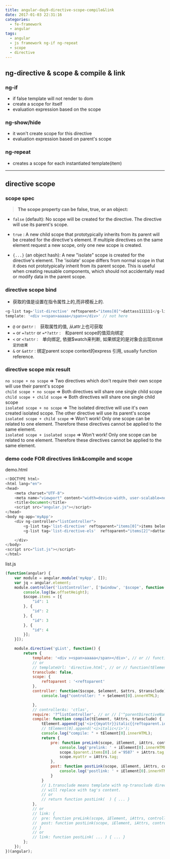 ```yaml
---
title: angular-day9-directive-scope-compile&link
date: 2017-01-03 22:31:16
categories:
  - fe-framework 
  - angular
tags:
  - angular
  - js framework ng-if ng-repeat 
  - scope 
  - directive
---
```


## ng-directive & scope & compile & link
### ng-if
- if false template will not render to dom
- create a scope for itself
- evaluation expression based on the scope

### ng-show/hide
- it won't create scope for this directive
- evaluation expression based on parent's scope
<!--more-->
### ng-repeat
- creates a scope for each instantiated template(item)

---
## directive scope 
### scope spec 

> __The scope property can be false, true, or an object:__

* `false` (default): No scope will be created for the directive. The directive will use its parent's scope.

* `true` : A new child scope that prototypically inherits from its parent will be created for the directive's element. 
If multiple directives on the same element request a new scope, only one new scope is created.

* `{...}` (an object hash): A new "isolate" scope is created for the directive's element. 
The 'isolate' scope differs from normal scope in that it does not prototypically inherit from its parent scope. 
This is useful when creating reusable components, which should not accidentally read or modify data in the parent scope.

### directive scope bind
- 获取的值是设置在指令属性上的,而非模板上的.

 ```js
 <g-list tag='list-directive' reftoparent="items[0]">dattass111111</g-list> // here 
 template: '<div ><span>aaaaa</span></div>' // not here
 ```

* `@` or `@attr` :　获取属性的值, 从attr上也可获取
* `=` or `=?attr` or `=*?attr` :　和parent scope的值双向绑定
* `<` or `<?attr` :　单向绑定, 依据$watch来判断, 如果绑定的是对象会出现`双向绑定的结果`
* `&` or `&attr` : 绑定parent scope context的express 引用, usually function reference.

### directive scope mix result
`no scope + no scope`  => Two directives which don't require their own scope will use their parent's scope  
`child scope + no scope`  => Both directives will share one single child scope  
`child scope + child scope`  => Both directives will share one single child scope  
`isolated scope + no scope`  => The isolated directive will use it's own created isolated scope. The other directive will use its parent's scope  
`isolated scope + child scope`  => Won't work! Only one scope can be related to one element. Therefore these directives cannot be applied to the same element.  
`isolated scope + isolated scope`  => Won't work! Only one scope can be related to one element. Therefore these directives cannot be applied to the same element.  

### demo code FOR directives link&compile and scope
demo.html

```js
<!DOCTYPE html>
<html lang="en">
<head>
	<meta charset="UTF-8">
	<meta name="viewport" content="width=device-width, user-scalable=no, initial-scale=1.0, maximum-scale=1.0, minimum-scale=1.0">
	<title>Document</title>
	<script src="angular.js"></script>
</head>
<body ng-app='myApp'>
	<div ng-controller="listController">
		<g-list tag='list-directive' reftoparent="items[0]">items belong outter controller</g-list>
		<g-list tag='list-directive-els'  reftoparent="items[2]">dattass222222</g-list>

	</div>
</body>
<script src="list.js"></script>
</html>
```

list.js

```js
(function(angular) {
	var module = angular.module('myApp', []);
	var jq = angular.element;
	module.controller('listController', ['$window', '$scope', function($w, $scope) {
		console.log($w.offsetHeight);
		$scope.items = [{
			"id": 1
		}, {
			"id": 2
		}, {
			"id": 3
		}, {
			"id": 4
		}];
	}]);

	module.directive('gList', function() {
		return {
			template: '<div ><span>aaaaa</span></div>', // or // function(tElement, tAttrs) { ... },
			// or
			// templateUrl: 'directive.html', // or // function(tElement, tAttrs) { ... },
			transclude: false, 
			scope: {
				reftoparent : '<reftoparent'
			},
			controller: function($scope, $element, $attrs, $transclude) { 
				console.log("controller: " + $element[0].innerHTML);

			},
			// controllerAs: 'ctlas',
			require: '?^listController', // or // ['^parentDirectiveName', '?optionalDirectiveName', '?^optionalParent'],
			compile: function compile(tElement, tAttrs, transclude) {
				tElement.append(jq('<i>{{myattr}}italic{{reftoparent.id}}</i>').append(tElement.contents()));
				// tElement[0].append('<i>italic</i>');
				console.log("compile: " + tElement[0].innerHTML);
				return {
					pre: function preLink(scope, iElement, iAttrs, controller) {
						console.log('prelink: ' + iElement[0].innerHTML);
						scope.$parent.items[0].id ='9587' + iAttrs.tag;
						scope.myattr = iAttrs.tag;
					},
					post: function postLink(scope, iElement, iAttrs, controller) {
						console.log('postlink: ' + iElement[0].innerHTML);
					}
				} 
				// 1.transclude means template with ng-transclude directives . it's content 
				// will replace with tag's content.
				// or
				// return function postLink(  ) { ... }
			},
			// or
			// link: {
			//  pre: function preLink(scope, iElement, iAttrs, controller) { ... },
			//  post: function postLink(scope, iElement, iAttrs, controller) { ... }
			// }
			// or
			// link: function postLink( ... ) { ... }
		};
	});
})(angular);
```